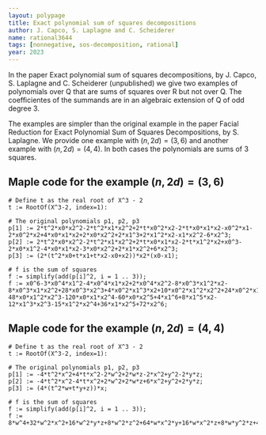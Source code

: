 ```yaml
---
layout: polypage
title: Exact polynomial sum of squares decompositions
author: J. Capco, S. Laplagne and C. Scheiderer
name: rational3644
tags: [nonnegative, sos-decomposition, rational]
year: 2023
---
```


In the paper Exact polynomial sum of squares decompositions, by J. Capco, S. Laplagne and C. Scheiderer (unpublished) we give two examples of polynomials over Q that are
sums of squares over R but not over Q. The coefficientes of the summands are in an algebraic extension of Q of odd degree 3.

The examples are simpler than the original example in the paper Facial Reduction for Exact Polynomial Sum of Squares Decompositions, by S. Laplagne.
We provide one example with $(n,2d) = (3,6)$ and another example with $(n,2d) = (4,4)$. In both cases the polynomials are sums of 3 squares.

## Maple code for the example $(n,2d) = (3,6)$

```
# Define t as the real root of X^3 - 2
t := RootOf(X^3-2, index=1):

# The original polynomials p1, p2, p3
p[1] := 2*t^2*x0*x2^2-2*t^2*x1*x2^2+2*t*x0^2*x2-2*t*x0*x1*x2-x0^2*x1-2*x0^2*x2+4*x0*x1*x2+2*x0*x2^2+2*x1^3+2*x1^2*x2-x1*x2^2-6*x2^3;
p[2] := 2*t^2*x0*x2^2-2*t^2*x1*x2^2+2*t*x0*x1*x2-2*t*x1^2*x2+x0^3-2*x0*x1^2-4*x0*x1*x2-3*x0*x2^2+2*x1*x2^2+6*x2^3;
p[3] := (2*(t^2*x0+t*x1+t*x2-x0+x2))*x2*(x0-x1);

# f is the sum of squares
f := simplify(add(p[i]^2, i = 1 .. 3));
f := x0^6-3*x0^4*x1^2-4*x0^4*x1*x2+2*x0^4*x2^2-8*x0^3*x1^2*x2-8*x0^3*x1*x2^2+28*x0^3*x2^3+4*x0^2*x1^3*x2+10*x0^2*x1^2*x2^2+24*x0^2*x1*x2^3+41*x0^2*x2^4+16*x0*x1^4*x2+32*x0*x1^3*x2^2-48*x0*x1^2*x2^3-120*x0*x1*x2^4-60*x0*x2^5+4*x1^6+8*x1^5*x2-12*x1^3*x2^3-15*x1^2*x2^4+36*x1*x2^5+72*x2^6;
```

## Maple code for the example $(n,2d) = (4,4)$

```
# Define t as the real root of X^3 - 2
t := RootOf(X^3-2, index=1):

# The original polynomials p1, p2, p3
p[1] := -4*t^2*x^2+4*t*x^2-2*w^2+2*w*z-2*x^2+y^2-2*y*z;
p[2] := -4*t^2*x^2-4*t*x^2+2*w^2+2*w*z+6*x^2+y^2+2*y*z;
p[3] := (4*(t^2*w+t*y+z))*x;

# f is the sum of squares
f := simplify(add(p[i]^2, i = 1 .. 3));
f := 8*w^4+32*w^2*x^2+16*w^2*y*z+8*w^2*z^2+64*w*x^2*y+16*w*x^2*z+8*w*y^2*z+40*x^4+8*x^2*y^2+32*x^2*y*z+16*x^2*z^2+2*y^4+8*y^2*z^2;
```

